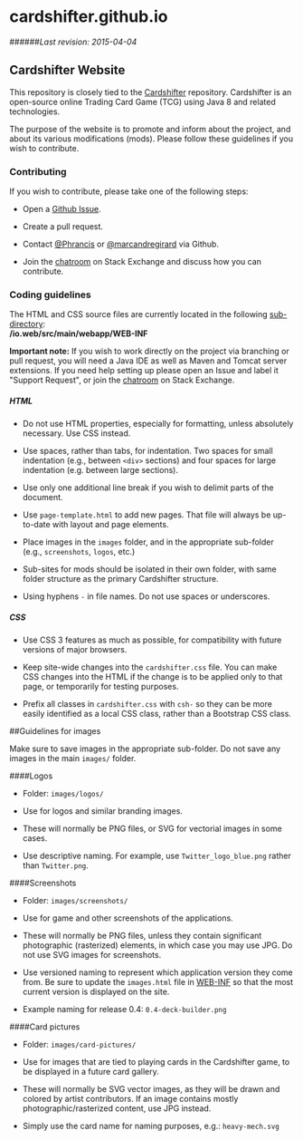 
cardshifter.github.io
=======

######_Last revision: 2015-04-04_

## Cardshifter Website

This repository is closely tied to the [Cardshifter](https://github.com/Cardshifter/Cardshifter) repository. Cardshifter is an open-source online Trading Card Game (TCG) using Java 8 and related technologies.

The purpose of the website is to promote and inform about the project, and about its various modifications (mods). Please follow these guidelines if you wish to contribute.

### Contributing

If you wish to contribute, please take one of the following steps:

- Open a [Github Issue](https://github.com/Cardshifter/cardshifter.github.io/issues).
 
- Create a pull request.

- Contact [@Phrancis](https://github.com/Phrancis) or [@marcandregirard](https://github.com/marcandregirard) via Github.

- Join the [chatroom](http://chat.stackexchange.com/rooms/16134/tcg-creation) on Stack Exchange and discuss how you can contribute.

### Coding guidelines

The HTML and CSS source files are currently located in the following [sub-directory](https://github.com/Cardshifter/cardshifter.github.io/tree/master/io.web/src/main/webapp/WEB-INF):<br>
**/io.web/src/main/webapp/WEB-INF**

**Important note:** If you wish to work directly on the project via branching or pull request, you will need a Java IDE as well as Maven and Tomcat server extensions. If you need help setting up please open an Issue and label it "Support Request", or join the [chatroom](http://chat.stackexchange.com/rooms/16134/tcg-creation) on Stack Exchange.

##### HTML

- Do not use HTML properties, especially for formatting, unless absolutely necessary. Use CSS instead.

- Use spaces, rather than tabs, for indentation. Two spaces for small indentation (e.g., between `<div>` sections) and four spaces for large indentation (e.g. between large sections).

- Use only one additional line break if you wish to delimit parts of the document.

- Use `page-template.html` to add new pages. That file will always be up-to-date with layout and page elements.

- Place images in the `images` folder, and in the appropriate sub-folder (e.g., `screenshots`, `logos`, etc.)

- Sub-sites for mods should be isolated in their own folder, with same folder structure as the primary Cardshifter structure.

- Using hyphens `-` in file names. Do not use spaces or underscores.

##### CSS

- Use CSS 3 features as much as possible, for compatibility with future versions of major browsers.

- Keep site-wide changes into the `cardshifter.css` file. You can make CSS changes into the HTML if the change is to be applied only to that page, or temporarily for testing purposes.

- Prefix all classes in `cardshifter.css` with `csh-` so they can be more easily identified as a local CSS class, rather than a Bootstrap CSS class.

##Guidelines for images



Make sure to save images in the appropriate sub-folder. Do not save any images in the main `images/` folder. 

####Logos

- Folder: `images/logos/`

- Use for logos and similar branding images. 

- These will normally be PNG files, or SVG for vectorial images in some cases.

- Use descriptive naming. For example, use `Twitter_logo_blue.png` rather than `Twitter.png`.

####Screenshots

- Folder: `images/screenshots/`

- Use for game and other screenshots of the applications. 

- These will normally be PNG files, unless they contain significant photographic (rasterized) elements, in which case you may use JPG. Do not use SVG images for screenshots.

- Use versioned naming to represent which application version they come from. Be sure to update the `images.html` file in [WEB-INF](https://github.com/Cardshifter/cardshifter.github.io/tree/web-content/io.web/src/main/webapp/WEB-INF) so that the most current version is displayed on the site.

- Example naming for release 0.4: `0.4-deck-builder.png`

####Card pictures

- Folder: `images/card-pictures/`

- Use for images that are tied to playing cards in the Cardshifter game, to be displayed in a future card gallery.

- These will normally be SVG vector images, as they will be drawn and colored by artist contributors. If an image contains mostly photographic/rasterized content, use JPG instead. 

- Simply use the card name for naming purposes, e.g.: `heavy-mech.svg`

